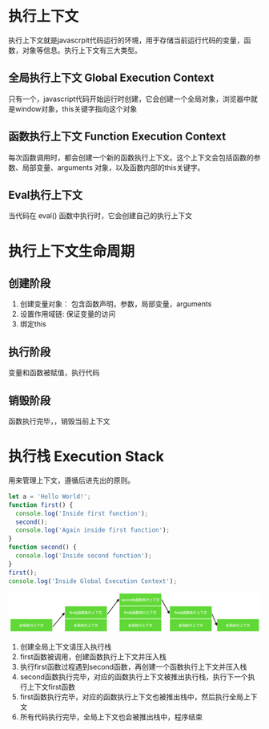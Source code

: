 # 执行上下文
执行上下文就是javascrpit代码运行的环境，用于存储当前运行代码的变量，函数，对象等信息。执行上下文有三大类型。

## 全局执行上下文 Global Execution Context
只有一个，javascript代码开始运行时创建，它会创建一个全局对象，浏览器中就是window对象，this关键字指向这个对象

## 函数执行上下文 Function Execution Context
每次函数调用时，都会创建一个新的函数执行上下文。这个上下文会包括函数的参数、局部变量、arguments 对象，以及函数内部的this关键字。

## Eval执行上下文
当代码在 eval() 函数中执行时，它会创建自己的执行上下文

# 执行上下文生命周期
## 创建阶段
1. 创建变量对象： 包含函数声明，参数，局部变量，arguments
2. 设置作用域链: 保证变量的访问
3. 绑定this
## 执行阶段
变量和函数被赋值，执行代码
## 销毁阶段
函数执行完毕，，销毁当前上下文

# 执行栈 Execution Stack
用来管理上下文，遵循后进先出的原则。
```javascript
let a = 'Hello World!';
function first() {
  console.log('Inside first function');
  second();
  console.log('Again inside first function');
}
function second() {
  console.log('Inside second function');
}
first();
console.log('Inside Global Execution Context');
```
![执行过程](./asset/12.执行栈.png)
1. 创建全局上下文请压入执行栈
2. first函数被调用，创建函数执行上下文并压入栈
3. 执行first函数过程遇到second函数，再创建一个函数执行上下文并压入栈
4. second函数执行完毕，对应的函数执行上下文被推出执行栈，执行下一个执行上下文first函数
5. first函数执行完毕，对应的函数执行上下文也被推出栈中，然后执行全局上下文
6. 所有代码执行完毕，全局上下文也会被推出栈中，程序结束


